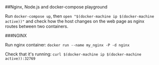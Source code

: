 ##Nginx, Node.js and docker-compose playground

Run `docker-compose up`, then `open "$(docker-machine ip $(docker-machine active))"` and check how the host changes on the web page as nginx routes between two containers.

###NGINX

Run nginx container: 
`docker run --name my_nginx -P -d nginx`

Check that it's running:
`curl $(docker-machine ip $(docker-machine active)):32769`

